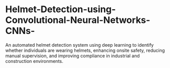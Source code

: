 # Helmet-Detection-using-Convolutional-Neural-Networks-CNNs-
An automated helmet detection system using deep learning to identify whether individuals are wearing helmets, enhancing onsite safety, reducing manual supervision, and improving compliance in industrial and construction environments.
